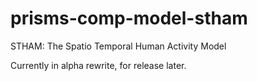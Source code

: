 # prisms-comp-model-stham
STHAM: The Spatio Temporal Human Activity Model

Currently in alpha rewrite, for release later.
